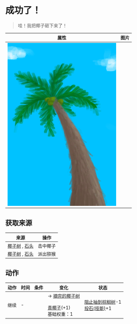 # 成功了！  
> 哇！我把椰子砸下来了！  
  
  属性  |   图片   
 ----  |  ----:   
   |  ![](Sprite/PalmTree.png)   
  
## 获取来源  
来源  |  操作  
----  |  ----  
[椰子树](PalmTreeOld.md) , [石头](Stone.md)  |  击中椰子  
[椰子树](PalmTreeOld.md) , [石头](Stone.md)  |  派出猕猴  
## 动作  
动作  |  时间  |  条件  |  变化  |  状态  
----  |  ----  |  ----  |  ----  |  ----  
继续<br>  |  -  |    |  → [摘完的椰子树](PalmTreeCleared.md)<br><br>[青椰子](CoconutHusked.md)(+1)<br>基础权重：1<br>  |  [阻止抽到棕榈树](PalmTreeKiller.md)-1<br>[投石(技能)](Skill_RockThrowing.md)+1  

